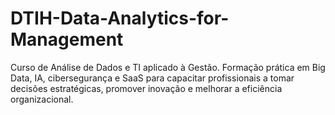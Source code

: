 # DTIH-Data-Analytics-for-Management
Curso de Análise de Dados e TI aplicado à Gestão. Formação prática em Big Data, IA, cibersegurança e SaaS para capacitar profissionais a tomar decisões estratégicas, promover inovação e melhorar a eficiência organizacional.
